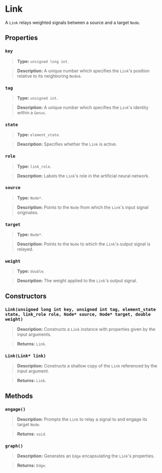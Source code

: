 # Link

 A `Link` relays weighted signals between a source and a target `Node`.

## Properties

### `key`

> **Type:** `unsigned long int`.

> **Description:** A unique number which specifies the `Link`'s position relative to its neighboring `Node`s.

### `tag`

> **Type:** `unsigned int`.

> **Description:** A unique number which specifies the `Link`'s identity within a `Genus`.

### `state`

> **Type:** `element_state`.

> **Description:** Specifies whether the `Link` is active.

### `role`

> **Type:** `link_role`.

> **Description:** Labels the `Link`'s role in the artificial neural network.

### `source`

> **Type:** `Node*`.

> **Description:** Points to the `Node` from which the `Link`'s input signal originates.

### `target`

> **Type:** `Node*`.

> **Description:** Points to the `Node` to which the `Link`'s output signal is relayed.

### `weight`

> **Type:** `double`.

> **Description:** The weight applied to the `Link`'s output signal.

## Constructors

### `Link(unsigned long int key, unsigned int tag, element_state state, link_role role, Node* source, Node* target, double weight)`

> **Description:** Constructs a `Link` instance with properties given by the input arguments.

> **Returns:** `Link`.

### `Link(Link* link)`

> **Description:** Constructs a shallow copy of the `Link` referenced by the input argument.

>  **Returns:** `Link`.

## Methods

### `engage()`

> **Description:** Prompts the `Link` to relay a signal to and engage its target `Node`.

> **Returns:** `void`.

### `graph()`

> **Description:** Generates an `Edge` encapsulating the `Link`'s properties.

> **Returns:** `Edge`.
